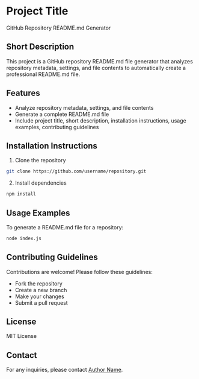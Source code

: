 # Project Title
GitHub Repository README.md Generator

## Short Description
This project is a GitHub repository README.md file generator that analyzes repository metadata, settings, and file contents to automatically create a professional README.md file.

## Features
- Analyze repository metadata, settings, and file contents
- Generate a complete README.md file
- Include project title, short description, installation instructions, usage examples, contributing guidelines

## Installation Instructions
1. Clone the repository
```bash
git clone https://github.com/username/repository.git
```
2. Install dependencies
```bash
npm install
```

## Usage Examples
To generate a README.md file for a repository:
```bash
node index.js
```

## Contributing Guidelines
Contributions are welcome! Please follow these guidelines:
- Fork the repository
- Create a new branch
- Make your changes
- Submit a pull request

## License
MIT License

## Contact
For any inquiries, please contact [Author Name](mailto:author@example.com).